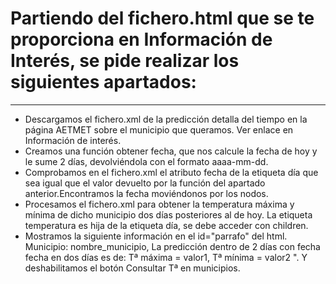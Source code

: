 # Partiendo del fichero.html que se te proporciona en Información de Interés, se pide realizar los siguientes apartados:
---
- Descargamos el fichero.xml de la predicción detalla del tiempo en la página AETMET sobre el municipio que queramos. Ver enlace en Información de interés.
- Creamos una función obtener fecha, que nos calcule la fecha de hoy y le sume 2 días, devolviéndola con el formato aaaa-mm-dd.
- Comprobamos en el fichero.xml el atributo fecha de la etiqueta día que sea igual que el valor devuelto por la función del apartado anterior.Encontramos la fecha moviéndonos por los nodos.
- Procesamos el fichero.xml para obtener la temperatura máxima y mínima de dicho municipio dos días posteriores al de hoy. La etiqueta temperatura es hija de la etiqueta día, se debe acceder con children.
- Mostramos la siguiente información en el id="parrafo" del html. Municipio: nombre_municipio, La predicción dentro de 2 días con fecha fecha en dos días es de: Tª máxima = valor1, Tª mínima = valor2 ". Y deshabilitamos el botón Consultar Tª en municipios.